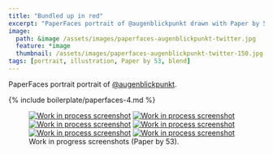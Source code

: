 ```yaml
---
title: "Bundled up in red"
excerpt: "PaperFaces portrait of @augenblickpunkt drawn with Paper by 53 on an iPad."
image: 
  path: &image /assets/images/paperfaces-augenblickpunkt-twitter.jpg 
  feature: *image
  thumbnail: /assets/images/paperfaces-augenblickpunkt-twitter-150.jpg
tags: [portrait, illustration, Paper by 53, blend]
---
```


PaperFaces portrait portrait of [@augenblickpunkt](https://twitter.com/augenblickpunkt).

{% include boilerplate/paperfaces-4.md %}

<figure class="half">
	<a href="/assets/images/paperfaces-augenblickpunkt-process-1-lg.jpg"><img src="/assets/images/paperfaces-augenblickpunkt-process-1-600.jpg" alt="Work in process screenshot"></a>
	<a href="/assets/images/paperfaces-augenblickpunkt-process-2-lg.jpg"><img src="/assets/images/paperfaces-augenblickpunkt-process-2-600.jpg" alt="Work in process screenshot"></a>
	<a href="/assets/images/paperfaces-augenblickpunkt-process-3-lg.jpg"><img src="/assets/images/paperfaces-augenblickpunkt-process-3-600.jpg" alt="Work in process screenshot"></a>
	<a href="/assets/images/paperfaces-augenblickpunkt-process-4-lg.jpg"><img src="/assets/images/paperfaces-augenblickpunkt-process-4-600.jpg" alt="Work in process screenshot"></a>
	<a href="/assets/images/paperfaces-augenblickpunkt-process-5-lg.jpg"><img src="/assets/images/paperfaces-augenblickpunkt-process-5-600.jpg" alt="Work in process screenshot"></a>
	<a href="/assets/images/paperfaces-augenblickpunkt-process-6-lg.jpg"><img src="/assets/images/paperfaces-augenblickpunkt-process-6-600.jpg" alt="Work in process screenshot"></a>
	<figcaption>Work in progress screenshots (Paper by 53).</figcaption>
</figure>
